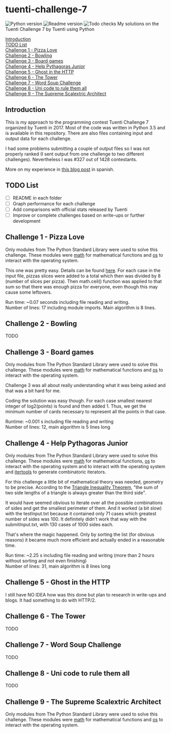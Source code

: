 # tuenti-challenge-7
![Python version](https://img.shields.io/badge/python-v3.5.2-blue.svg)
![Readme version](https://img.shields.io/badge/readme-1.0.0-green.svg)
![Todo checks](https://img.shields.io/badge/todos-0%2F4-red.svg)
My solutions on the Tuenti Challenge 7 by Tuenti using Python

[Introduction]()  
[TODO List]()  
[Challenge 1 - Pizza Love](https://github.com/danielsto/tuenti-challenge-7#challenge-1---pizza-love)  
[Challenge 2 - Bowling](https://github.com/danielsto/tuenti-challenge-7#challenge-2---bowling)  
[Challenge 3 - Board games](https://github.com/danielsto/tuenti-challenge-7#challenge-3---board-games)  
[Challenge 4 - Help Pythagoras Junior](https://github.com/danielsto/tuenti-challenge-7#challenge-4---help-pythagoras-junior)  
[Challenge 5 - Ghost in the HTTP](https://github.com/danielsto/tuenti-challenge-7#challenge-5---ghost-in-the-http)  
[Challenge 6 - The Tower](https://github.com/danielsto/tuenti-challenge-7#challenge-6---the-tower)  
[Challenge 7 - Word Soup Challenge](https://github.com/danielsto/tuenti-challenge-7#challenge-7---word-soup-challenge)  
[Challenge 8 - Uni code to rule them all](https://github.com/danielsto/tuenti-challenge-7#challenge-8---uni-code-to-rule-them-all)  
[Challenge 9 - The Supreme Scalextric Architect](https://github.com/danielsto/tuenti-challenge-7#challenge-9---the-supreme-scalextric-architect)  

## Introduction
This is my approach to the programming contest Tuenti Challenge 7 organized by Tuenti in 2017.
Most of the code was written in Python 3.5 and is available in this repository.
There are also files containing input and output data for each challenge.

I had some problems submitting a couple of output files so I was not properly ranked
(I sent output from one challenge to two different challenges). Nevertheless I was #327 out of 1428 contestants.
 
More on my experience in [this blog post]() in spanish.

## TODO List

- [ ] README in each folder
- [ ] Graph performance for each challenge
- [ ] Add comparisons with official stats released by Tuenti
- [ ] Improve or complete challenges based on write-ups or further development

## Challenge 1 - Pizza Love
Only modules from The Python Standard Library were used to solve this challenge.
These modules were [math](https://docs.python.org/3/library/math.html) for mathematical functions
and [os](https://docs.python.org/3/library/os.html) to interact with the operating system.

This one was pretty easy. Details can be found [here](https://contest.tuenti.net/Challenges). For each case in the input file, 
pizzas slices were added to a total which then was divided by 8 (number of slices per 
pizza). Then math.ceil() function was applied to that sum so that there was enough pizza 
for everyone, even though this may cause some leftovers.

Run time: ~0.07 seconds including file reading and writing.  
Number of lines: 17 including module imports. Main algorithm is 8 lines.
## Challenge 2 - Bowling
TODO

## Challenge 3 - Board games
Only modules from The Python Standard Library were used to solve this challenge.
These modules were [math](https://docs.python.org/3/library/math.html) for mathematical functions
and [os](https://docs.python.org/3/library/os.html) to interact with the operating system.

Challenge 3 was all about really understanding what it was being asked and that was
a bit hard for me.

Coding the solution was easy though. For each case smallest nearest integer of log2(points) is found
and then added 1. Thus, we get the minimum number of cards necessary to represent all the points in that case.

Runtime:  ~0.001 s including file reading and writing  
Number of lines:  12, main algorithm is 5 lines long 
## Challenge 4 - Help Pythagoras Junior
Only modules from The Python Standard Library were used to solve this challenge.
These modules were [math](https://docs.python.org/3/library/math.html) for mathematical functions, 
[os](https://docs.python.org/3/library/os.html) to interact with the operating system and to interact
with the operating system and [itertools](https://docs.python.org/2/library/itertools.html) to generate
combinatoric iterators.

For this challenge a little bit of mathematical theory was needed, geometry to be precise.
According to the [Triangle Inequality Theorem](http://mathworld.wolfram.com/TriangleInequality.html), "the sum of two side lengths of a triangle is 
always greater than the third side".
 
It would have seemed obvious to iterate over all the possible combinations of sides and get the smallest
perimeter of them. And it worked (a bit slow)  with the testInput.txt because it contained only 71 cases
which greatest number of sides was 100. It definitely didn't work that way with the submitInput.txt, with 130 cases
of 1000 sides each.

That's where the magic happened. Only by sorting the list (for obvious reasons) it became much more efficient and actually
ended in a reasonable time.

Run time: ~2.25 s including file reading and writing (more than 2 hours without sorting and not even finishing)   
Number of lines: 31, main algorithm is 8 lines long

## Challenge 5 - Ghost in the HTTP
I still have NO IDEA how was this done but plan to research in write-ups and blogs.
It had something to do with HTTP/2.
## Challenge 6 - The Tower
TODO
## Challenge 7 - Word Soup Challenge
TODO
## Challenge 8 - Uni code to rule them all
TODO
## Challenge 9 - The Supreme Scalextric Architect
Only modules from The Python Standard Library were used to solve this challenge.
These modules were [math](https://docs.python.org/3/library/math.html) for mathematical functions
and [os](https://docs.python.org/3/library/os.html) to interact with the operating system.

